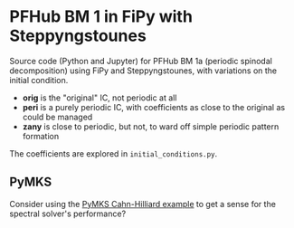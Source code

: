 # PFHub BM 1 in FiPy with Steppyngstounes

Source code (Python and Jupyter) for PFHub BM 1a (periodic spinodal
decomposition) using FiPy and Steppyngstounes, with variations on the
initial condition.

* **orig** is the "original" IC, not periodic at all
* **peri** is a purely periodic IC, with coefficients
  as close to the original as could be managed
* **zany** is close to periodic, but not, to ward off
  simple periodic pattern formation

The coefficients are explored in `initial_conditions.py`.

## PyMKS

Consider using the [PyMKS Cahn-Hilliard example][pymks] to get a sense
for the spectral solver's performance?

<!-- links -->
[pymks]: https://pymks.readthedocs.io/en/stable/rst/notebooks/cahn_hilliard.html
